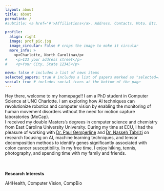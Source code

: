 ```yaml
---
layout: about
title: about
permalink: /
#subtitle: <a href='#'>Affiliations</a>. Address. Contacts. Moto. Etc.

profile:
  align: right
  image: prof_pic.jpg
  image_circular: False # crops the image to make it circular
  more_info: >
    <p>Charlotte, North Carolina</p>
#    <p>123 your address street</p>
#    <p>Your City, State 12345</p>

news: false # includes a list of news items
selected_papers: true # includes a list of papers marked as "selected={true}"
social: true # includes social icons at the bottom of the page
---
```


[//]: # (Write your biography here. Tell the world about yourself. Link to your favorite [subreddit]&#40;http://reddit.com&#41;. You can put a picture in, too. The code is already in, just name your picture `prof_pic.jpg` and put it in the `img/` folder.)

[//]: # ()
[//]: # (Put your address / P.O. box / other info right below your picture. You can also disable any of these elements by editing `profile` property of the YAML header of your `_pages/about.md`. Edit `_bibliography/papers.bib` and Jekyll will render your [publications page]&#40;/al-folio/publications/&#41; automatically.)

[//]: # ()
[//]: # (Link to your social media connections, too. This theme is set up to use [Font Awesome icons]&#40;https://fontawesome.com/&#41; and [Academicons]&#40;https://jpswalsh.github.io/academicons/&#41;, like the ones below. Add your Facebook, Twitter, LinkedIn, Google Scholar, or just disable all of them.)

Hey there, welcome to my homepage!! I am a PhD student in Computer Science at UNC Charlotte. I am exploring how AI techniques can revolutionize robotics and computer vision by enabling the monitoring of human movement disorders without the need for motion capture laboratories (MoCap).  
I received my double Masters’s degrees in computer science and chemistry from East Carolina University University. During my time at ECU, I had the pleasure of working with [Dr. Paul Gemperline](https://chemistry.ecu.edu/faculty-staff/gemperlinep/) and [Dr. Nasseh Tabrizi](https://cet.ecu.edu/csci/about-us/faculty-staff/tabrizi/) on research focusing on AI, machine learning techniques, and tensor decomposition methods to identify genes significantly associated with colon cancer susceptibility. In my free time, I enjoy hiking, tennis, photography, and spending time with my family and friends.

<p>&nbsp;</p>

<h4 style="margin-bottom: 0.5em;">Research Interests</h4>

AI4Health, Computer Vision, CompBio



